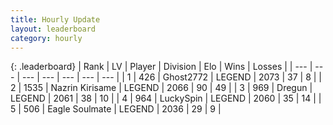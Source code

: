 ```yaml
---
title: Hourly Update
layout: leaderboard
category: hourly
---
```


{: .leaderboard}
| Rank | LV | Player | Division | Elo | Wins | Losses |
| --- | --- | --- | --- | --- | --- | --- |
| <span data-change="1">1</span> | 426 | <span title="ID: 336637">Ghost2772</span> | LEGEND | <span data-change="0">2073</span> | <span data-change="0">37</span> | <span data-change="0">8</span> |
| <span data-change="-1">2</span> | 1535 | <span title="ID: 315148">Nazrin Kirisame</span> | LEGEND | <span data-change="-14">2066</span> | <span data-change="2">90</span> | <span data-change="2">49</span> |
| <span data-change="0">3</span> | 969 | <span title="ID: 337810">Dregun</span> | LEGEND | <span data-change="0">2061</span> | <span data-change="0">38</span> | <span data-change="0">10</span> |
| <span data-change="0">4</span> | 964 | <span title="ID: 498412">LuckySpin</span> | LEGEND | <span data-change="0">2060</span> | <span data-change="0">35</span> | <span data-change="0">14</span> |
| <span data-change="0">5</span> | 506 | <span title="ID: 512212">Eagle Soulmate</span> | LEGEND | <span data-change="0">2036</span> | <span data-change="0">29</span> | <span data-change="0">9</span> |